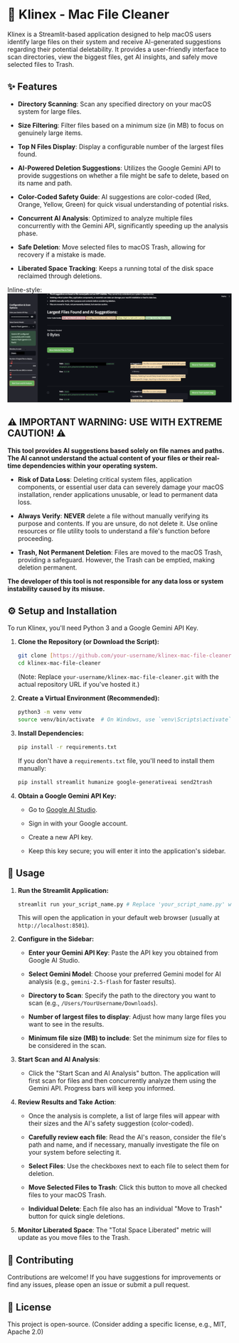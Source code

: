 # 🚀 Klinex - Mac File Cleaner

Klinex is a Streamlit-based application designed to help macOS users identify large files on their system and receive AI-generated suggestions regarding their potential deletability. It provides a user-friendly interface to scan directories, view the biggest files, get AI insights, and safely move selected files to Trash.

## ✨ Features

* **Directory Scanning**: Scan any specified directory on your macOS system for large files.

* **Size Filtering**: Filter files based on a minimum size (in MB) to focus on genuinely large items.

* **Top N Files Display**: Display a configurable number of the largest files found.

* **AI-Powered Deletion Suggestions**: Utilizes the Google Gemini API to provide suggestions on whether a file might be safe to delete, based on its name and path.

* **Color-Coded Safety Guide**: AI suggestions are color-coded (Red, Orange, Yellow, Green) for quick visual understanding of potential risks.

* **Concurrent AI Analysis**: Optimized to analyze multiple files concurrently with the Gemini API, significantly speeding up the analysis phase.

* **Safe Deletion**: Move selected files to macOS Trash, allowing for recovery if a mistake is made.

* **Liberated Space Tracking**: Keeps a running total of the disk space reclaimed through deletions.

Inline-style: 
![alt text](image.png "Preview")

## ⚠️ IMPORTANT WARNING: USE WITH EXTREME CAUTION! ⚠️

**This tool provides AI suggestions based solely on file names and paths. The AI cannot understand the actual content of your files or their real-time dependencies within your operating system.**

* **Risk of Data Loss**: Deleting critical system files, application components, or essential user data can severely damage your macOS installation, render applications unusable, or lead to permanent data loss.

* **Always Verify**: **NEVER** delete a file without manually verifying its purpose and contents. If you are unsure, do not delete it. Use online resources or file utility tools to understand a file's function before proceeding.

* **Trash, Not Permanent Deletion**: Files are moved to the macOS Trash, providing a safeguard. However, the Trash can be emptied, making deletion permanent.

**The developer of this tool is not responsible for any data loss or system instability caused by its misuse.**

## ⚙️ Setup and Installation

To run Klinex, you'll need Python 3 and a Google Gemini API Key.

1.  **Clone the Repository (or Download the Script):**

    ```bash
    git clone [https://github.com/your-username/klinex-mac-file-cleaner.git](https://github.com/your-username/klinex-mac-file-cleaner.git)
    cd klinex-mac-file-cleaner
    ```

    (Note: Replace `your-username/klinex-mac-file-cleaner.git` with the actual repository URL if you've hosted it.)

2.  **Create a Virtual Environment (Recommended):**

    ```bash
    python3 -m venv venv
    source venv/bin/activate  # On Windows, use `venv\Scripts\activate`
    ```

3.  **Install Dependencies:**

    ```bash
    pip install -r requirements.txt
    ```

    If you don't have a `requirements.txt` file, you'll need to install them manually:

    ```bash
    pip install streamlit humanize google-generativeai send2trash
    ```

4.  **Obtain a Google Gemini API Key:**

    * Go to [Google AI Studio](https://aistudio.google.com/app/apikey).

    * Sign in with your Google account.

    * Create a new API key.

    * Keep this key secure; you will enter it into the application's sidebar.

## 🚀 Usage

1.  **Run the Streamlit Application:**

    ```bash
    streamlit run your_script_name.py # Replace 'your_script_name.py' with the actual file name
    ```

    This will open the application in your default web browser (usually at `http://localhost:8501`).

2.  **Configure in the Sidebar:**

    * **Enter your Gemini API Key**: Paste the API key you obtained from Google AI Studio.

    * **Select Gemini Model**: Choose your preferred Gemini model for AI analysis (e.g., `gemini-2.5-flash` for faster results).

    * **Directory to Scan**: Specify the path to the directory you want to scan (e.g., `/Users/YourUsername/Downloads`).

    * **Number of largest files to display**: Adjust how many large files you want to see in the results.

    * **Minimum file size (MB) to include**: Set the minimum size for files to be considered in the scan.

3.  **Start Scan and AI Analysis**:

    * Click the "Start Scan and AI Analysis" button. The application will first scan for files and then concurrently analyze them using the Gemini API. Progress bars will keep you informed.

4.  **Review Results and Take Action**:

    * Once the analysis is complete, a list of large files will appear with their sizes and the AI's safety suggestion (color-coded).

    * **Carefully review each file**: Read the AI's reason, consider the file's path and name, and if necessary, manually investigate the file on your system before selecting it.

    * **Select Files**: Use the checkboxes next to each file to select them for deletion.

    * **Move Selected Files to Trash**: Click this button to move all checked files to your macOS Trash.

    * **Individual Delete**: Each file also has an individual "Move to Trash" button for quick single deletions.

5.  **Monitor Liberated Space**: The "Total Space Liberated" metric will update as you move files to the Trash.

## 🤝 Contributing

Contributions are welcome! If you have suggestions for improvements or find any issues, please open an issue or submit a pull request.

## 📄 License

This project is open-source. (Consider adding a specific license, e.g., MIT, Apache 2.0)
